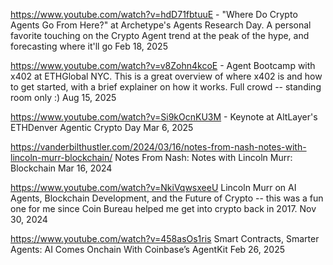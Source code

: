 https://www.youtube.com/watch?v=hdD71fbtuuE - "Where Do Crypto Agents Go From Here?" at Archetype's Agents Research Day. A personal favorite touching on the Crypto Agent trend at the peak of the hype, and forecasting where it'll go Feb 18, 2025 

https://www.youtube.com/watch?v=v8Zohn4kcoE - Agent Bootcamp with x402 at ETHGlobal NYC. This is a great overview of where x402 is and how to get started, with a brief explainer on how it works. Full crowd -- standing room only :) Aug 15, 2025

https://www.youtube.com/watch?v=Si9kOcnKU3M - Keynote at AltLayer's ETHDenver Agentic Crypto Day   Mar 6, 2025

https://vanderbilthustler.com/2024/03/16/notes-from-nash-notes-with-lincoln-murr-blockchain/ Notes From Nash: Notes with Lincoln Murr: Blockchain Mar 16, 2024

https://www.youtube.com/watch?v=NkiVqwsxeeU Lincoln Murr on AI Agents, Blockchain Development, and the Future of Crypto -- this was a fun one for me since Coin Bureau helped me get into crypto back in 2017. Nov 30, 2024

https://www.youtube.com/watch?v=458asOs1ris Smart Contracts, Smarter Agents: AI Comes Onchain With Coinbase’s AgentKit Feb 26, 2025

